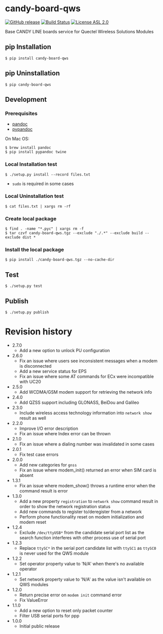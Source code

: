 # candy-board-qws

[![GitHub release](https://img.shields.io/github/release/CANDY-LINE/candy-board-qws.svg)](https://github.com/CANDY-LINE/candy-board-qws/releases/latest)
[![Build Status](https://travis-ci.org/CANDY-LINE/candy-board-qws.svg?branch=master)](https://travis-ci.org/CANDY-LINE/candy-board-qws)
[![License ASL 2.0](https://img.shields.io/github/license/CANDY-LINE/candy-board-qws.svg)](https://opensource.org/licenses/Apache-2.0)

Base CANDY LINE boards service for Quectel Wireless Solutions Modules

## pip Installation

```
$ pip install candy-board-qws
```

## pip Uninstallation

```
$ pip candy-board-qws
```

## Development

### Prerequisites

 * [pandoc](http://pandoc.org)
 * [pypandoc](https://pypi.python.org/pypi/pypandoc/1.2.0)

On Mac OS:

```
$ brew install pandoc
$ pip install pypandoc twine
```

### Local Installation test

```
$ ./setup.py install --record files.txt
```

 * `sudo` is required in some cases

### Local Uninstallation test

```
$ cat files.txt | xargs rm -rf
```

### Create local package

```
$ find . -name "*.pyc" | xargs rm -f
$ tar czvf candy-board-qws.tgz --exclude "./.*" --exclude build --exclude dist *
```

### Install the local package

```
$ pip install ./candy-board-qws.tgz --no-cache-dir
```

## Test

```
$ ./setup.py test
```

## Publish

```
$ ./setup.py publish
```

# Revision history
* 2.7.0
    - Add a new option to unlock PU configuration
* 2.6.0
    - Fix an issue where users see inconsistent messages when a modem is disconnected
    - Add a new service status for EPS
    - Fix an issue where some AT commands for ECx were incompatible with UC20
* 2.5.0
    - Add WCDMA/GSM modem support for retrieving the network info
* 2.4.0
    - Add QZSS support including GLONASS, BeiDou and Galileo
* 2.3.0
    - Include wireless access technology information into `network show` result as well
* 2.2.0
    - Improve I/O error description
    - Fix an issue where Index error can be thrown
* 2.1.0
    - Fix an issue where a dialing number was invalidated in some cases
* 2.0.1
    - Fix test case errors
* 2.0.0
    - Add new categories for `gnss`
    - Fix an issue where modem_init() returned an error when SIM card is absent
* 1.3.1
    - Fix an issue where modem_show() throws a runtime error when the command result is error
* 1.3.0
    - Add a new property `registration` to `network show` command result in order to show the network registration status
    - Add new commands to register to/deregister from a network
    - Perform phone functionality reset on modem initialization and modem reset
* 1.2.4
    - Exclude `/dev/ttyUSB*` from the candidate serial port list as the search function interferes with other process use of serial port
* 1.2.3
    - Replace `ttySC*` in the serial port candidate list with `ttySC1` as `ttySC0` is never used for the QWS module
* 1.2.2
    - Set operator property value to 'N/A' when there's no available operator
* 1.2.1
    - Set network property value to 'N/A' as the value isn't available on QWS modules
* 1.2.0
    - Return precise error on `modem init` command error
    - Fix ValueError
* 1.1.0
    - Add a new option to reset only packet counter
    - Filter USB serial ports for ppp
* 1.0.0
    - Initial public release
